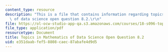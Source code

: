 ```yaml
---
content_type: resource
description: "This is a file that contains information regarding topics in mathematics\
  \ of data science open question 8.2.\r\n"
file: https://ol-ocw-studio-app-qa.s3.amazonaws.com/courses/18-s096-topics-in-mathematics-of-data-science-fall-2015/e351daabfef58808caec87abafe4d9d5_MIT18_S096F15_Open8.2.pdf
file_type: application/pdf
resourcetype: Document
title: Topics in Mathematics of Data Science Open Question 8.2
uid: e351daab-fef5-8808-caec-87abafe4d9d5
---
```

